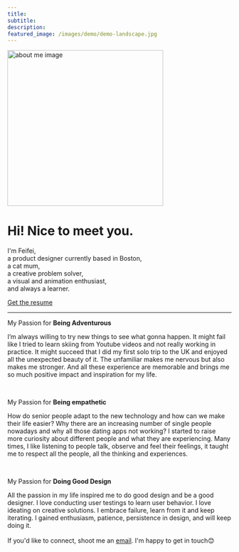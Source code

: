 ```yaml
---
title: 
subtitle: 
description: 
featured_image: /images/demo/demo-landscape.jpg
---
```


<div class="container">
  <div class="row">
    <div class="col">
        <img src="images/aboutme.jpg" alt="about me image" width="350">
    </div>
    <div class="col">
        <h1>Hi! Nice to meet you.</h1>
        <p>I'm Feifei, <br>
        a product designer currently based in Boston,<br>
        a cat mum,<br>
        a creative problem solver,<br>
        a visual and animation enthusiast,<br>
        and always a learner.<br></p>
        <a href="{{ site.links.baseurl }}{{ site.links.resume }}" target="_blank" class="btn btn-dark">Get the resume</a>
    </div>
  </div>
</div>

<hr>
<p>My Passion for <strong>Being Adventurous</strong></p>
<p>I’m always willing to try new things to see what gonna happen. It might fail like I tried to learn skiing from Youtube videos and not really working in practice. It might succeed that I did my first solo trip to the UK and enjoyed all the unexpected beauty of it. The unfamiliar makes me nervous but also makes me stronger. And all these experience are memorable and brings me so much positive impact and inspiration for my life. </p>
<br>
<p>My Passion for <strong>Being empathetic</strong></p>
<p>How do senior people adapt to the new technology and how can we make their life easier? Why there are an increasing number of single people nowadays and why all those dating apps not working? I started to raise more curiosity about different people and what they are experiencing. Many times, I like listening to people talk, observe and feel their feelings, it taught me to respect all the people, all the thinking and experiences.</p>
<br>
<p>My Passion for <strong>Doing Good Design</strong></p>
<p class="main">All the passion in my life inspired me to do good design and be a good designer. I love conducting user testings to learn user behavior. I love ideating on creative solutions. I embrace failure, learn from it and keep iterating. I gained enthusiasm, patience, persistence in design, and will keep doing it.
<br>
<br>
If you'd like to connect, shoot me an <a href = "mailto: fffeiguo@gmail.com">email</a>. I'm happy to get in touch😊</p>
